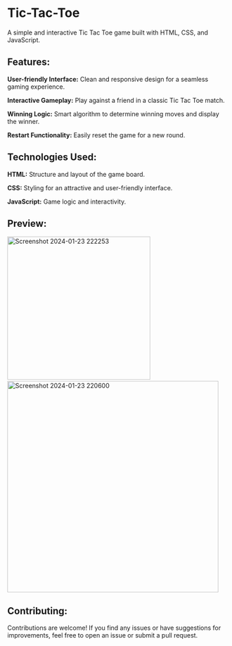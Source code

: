 ﻿# Tic-Tac-Toe
A simple and interactive Tic Tac Toe game built with HTML, CSS, and JavaScript.

<h2>Features:</h2>
<p><b>User-friendly Interface:</b> Clean and responsive design for a seamless gaming experience.</p>
<p><b>Interactive Gameplay:</b> Play against a friend in a classic Tic Tac Toe match.</p>
<p><b>Winning Logic:</b> Smart algorithm to determine winning moves and display the winner.</p>
<p><b>Restart Functionality:</b> Easily reset the game for a new round.</p>
<h2>Technologies Used:</h2>
<p><b>HTML:</b> Structure and layout of the game board.</p>
<p><b>CSS:</b> Styling for an attractive and user-friendly interface.</p>

<p><b>JavaScript:</b> Game logic and interactivity.</p>
<h2>Preview:</h2>
<img width="325" alt="Screenshot 2024-01-23 222253" src="https://github.com/Deepanshi1523/Tic-Tac-Toe/assets/104934054/9637bb7f-fa7a-4960-a246-1143c2f8bf40"> &emsp; &emsp; &emsp;
<img width="480" alt="Screenshot 2024-01-23 220600" src="https://github.com/Deepanshi1523/Tic-Tac-Toe/assets/104934054/1c8bb9e6-a534-4987-a43e-0f9ca0701bc7">

<h2>Contributing:</h2>
<p>Contributions are welcome! If you find any issues or have suggestions for improvements, feel free to open an issue or submit a pull request.</p>

